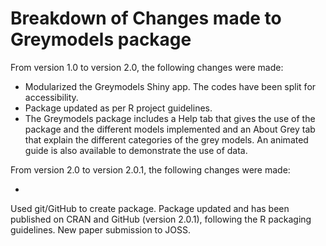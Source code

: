 # Breakdown of Changes made to Greymodels package

From version 1.0 to version 2.0, the following changes were made:

* Modularized the Greymodels Shiny app. The codes have been split for accessibility.
* Package updated as per R project guidelines. 
* The Greymodels package includes a Help tab that gives the use of the package and the different models implemented and an About Grey tab that explain the different categories of the grey models. An animated guide is also available to demonstrate the use of data.

From version 2.0 to version 2.0.1, the following changes were made:

* 
Used git/GitHub to create package. Package updated and has been published on CRAN and GitHub (version 2.0.1), following the R packaging guidelines. New paper submission to JOSS.
